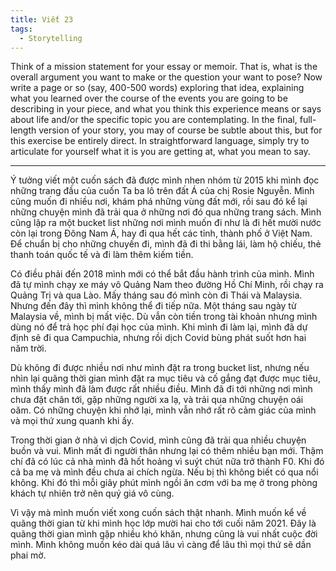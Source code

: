 ```yaml
---
title: Viết 23
tags:
  - Storytelling
---
```


Think of a mission statement for your essay or memoir. That is, what is the overall argument you want to make or the question your want to pose? Now write a page or so (say, 400-500 words) exploring that idea, explaining what you learned over the course of the events you are going to be describing in your piece, and what you think this experience means or says about life and/or the specific topic you are contemplating. In the final, full-length version of your story, you may of course be subtle about this, but for this exercise be entirely direct. In straightforward language, simply try to articulate for yourself what it is you are getting at, what you mean to say.

---

Ý tưởng viết một cuốn sách đã được mình nhen nhóm từ 2015 khi mình đọc những trang đầu của cuốn Ta ba lô trên đất Á của chị Rosie Nguyễn. Mình cũng muốn đi nhiều nơi, khám phá những vùng đất mới, rồi sau đó kể lại những chuyện mình đã trải qua ở những nơi đó qua những trang sách. Mình cũng lập ra một bucket list những nơi mình muốn đi như là đi hết mười nước còn lại trong Đông Nam Á, hay đi qua hết các tỉnh, thành phố ở Việt Nam. Để chuẩn bị cho những chuyến đi, mình đã đi thi bằng lái, làm hộ chiếu, thẻ thanh toán quốc tế và đi làm thêm kiếm tiền.

Có điều phải đến 2018 mình mới có thể bắt đầu hành trình của mình. Mình đã tự mình chạy xe máy vô Quảng Nam theo đường Hồ Chí Minh, rồi chạy ra Quảng Trị và qua Lào. Mấy tháng sau đó mình còn đi Thái và Malaysia. Nhưng đến đây thì mình không thể đi tiếp nữa. Một tháng sau ngày từ Malaysia về, mình bị mất việc. Dù vẫn còn tiền trong tài khoản nhưng mình dùng nó để trả học phí đại học của mình. Khi mình đi làm lại, mình đã dự định sẽ đi qua Campuchia, nhưng rồi dịch Covid bùng phát suốt hơn hai năm trời.

Dù không đi được nhiều nơi như mình đặt ra trong bucket list, nhưng nếu nhìn lại quãng thời gian mình đặt ra mục tiêu và cố gắng đạt được mục tiêu, mình thấy mình đã làm được rất nhiều điều. Mình đã đi tới những nơi mình chưa đặt chân tới, gặp những người xa lạ, và trải qua những chuyện oái oăm. Có những chuyện khi nhớ lại, mình vẫn nhớ rất rõ cảm giác của mình và mọi thứ xung quanh khi ấy.

Trong thời gian ở nhà vì dịch Covid, mình cũng đã trải qua nhiều chuyện buồn và vui. Mình mất đi người thân nhưng lại có thêm nhiều bạn mới. Thậm chí đã có lúc cả nhà mình đã hốt hoảng vì suýt chút nữa trở thành F0. Khi đó cả ba mẹ và mình đều chưa ai chích ngừa. Nếu bị thì không biết có qua nổi không. Khi đó thì mỗi giây phút mình ngồi ăn cơm với ba mẹ ở trong phòng khách tự nhiên trở nên quý giá vô cùng.

Vì vậy mà mình muốn viết xong cuốn sách thật nhanh. Mình muốn kể về quãng thời gian từ khi mình học lớp mười hai cho tới cuối năm 2021. Đây là quãng thời gian mình gặp nhiều khó khăn, nhưng cũng là vui nhất cuộc đời mình. Mình không muốn kéo dài quá lâu vì càng để lâu thì mọi thứ sẽ dần phai mờ.
